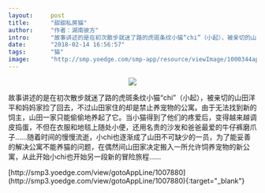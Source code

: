 ```yaml
---
layout:     post
title:      "甜甜私房猫"
author:     "作者：湖南彼方"
intro:      "故事讲述的是在初次散步就迷了路的虎斑条纹小猫“chi”（小起），被亲切的山田洋平和妈妈家捡了回去，不过山田家住的却是禁止养宠物的公寓。由于无法找到新的饲主，山田一家只能偷偷地养起了它。当小猫得到了他们的疼爱后，变得越来越调皮捣蛋，不但在衣服和地毯上随处小便，还用名贵的沙发和爸爸最爱的牛仔裤磨爪子……随着时间的慢慢流逝，小chi也逐渐成了山田不可缺少的一员，为了能妥善的解决公寓不能养猫的问题，在偶然间山田家决定搬入一所允许饲养宠物的新公寓，从此开始小chi也开始另一段新的冒险旅程……"
date:       "2018-02-14 16:56:57"
tags:       "猫"
image:      "http://smp.yoedge.com/smp-app/resource/viewImage/1000344appline.png"
---
```

<div style="text-align: center">
<p><img src="http://smp.yoedge.com/smp-app/resource/viewImage/1000344appline.png"/></p>
</div>
<p class="post-meta">
<span>故事讲述的是在初次散步就迷了路的虎斑条纹小猫“chi”（小起），被亲切的山田洋平和妈妈家捡了回去，不过山田家住的却是禁止养宠物的公寓。由于无法找到新的饲主，山田一家只能偷偷地养起了它。当小猫得到了他们的疼爱后，变得越来越调皮捣蛋，不但在衣服和地毯上随处小便，还用名贵的沙发和爸爸最爱的牛仔裤磨爪子……随着时间的慢慢流逝，小chi也逐渐成了山田不可缺少的一员，为了能妥善的解决公寓不能养猫的问题，在偶然间山田家决定搬入一所允许饲养宠物的新公寓，从此开始小chi也开始另一段新的冒险旅程……</span>
</p>
[http://smp3.yoedge.com/view/gotoAppLine/1007880](http://smp3.yoedge.com/view/gotoAppLine/1007880){:target="_blank"}


